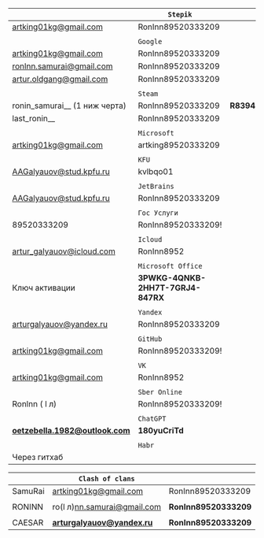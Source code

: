 

|                                 | `Stepik`                          |            |
| ------------------------------- | --------------------------------- | ---------- |
| artking01kg@gmail.com           | RonInn89520333209                 |            |
|                                 |                                   |            |
|                                 | `Google`                          |            |
| artking01kg@gmail.com           | RonInn89520333209                 |            |
| ronlnn.samurai@gmail.com        | RonInn89520333209                 |            |
| artur.oldgang@gmail.com         | RonInn89520333209                 |            |
|                                 |                                   |            |
|                                 | `Steam`                           |            |
| ronin_samurai__ (1 ниж черта)   | RonInn89520333209                 | **R83945** |
| last_ronin__                    | RonInn89520333209                 |            |
|                                 |                                   |            |
|                                 | `Microsoft`                       |            |
| artking01kg@gmail.com           | artking89520333209                |            |
|                                 |                                   |            |
|                                 | `KFU`                             |            |
| AAGalyauov@stud.kpfu.ru         | kvlbqo01                          |            |
|                                 |                                   |            |
|                                 | `JetBrains`                       |            |
| AAGalyauov@stud.kpfu.ru         | RonInn89520333209                 |            |
|                                 |                                   |            |
|                                 | `Гос Услуги`                      |            |
| 89520333209                     | RonInn89520333209!                |            |
|                                 |                                   |            |
|                                 | `Icloud`                          |            |
| artur_galyauov@icloud.com       | RonInn8952                        |            |
|                                 |                                   |            |
|                                 | `Microsoft Office`                |            |
| Ключ активации                  | **3PWKG-4QNKB-2HH7T-7GRJ4-847RX** |            |
|                                 |                                   |            |
|                                 | `Yandex`                          |            |
| arturgalyauov@yandex.ru         | RonInn89520333209                 |            |
|                                 |                                   |            |
|                                 | `GitHub`                          |            |
| artking01kg@gmail.com           | RonInn89520333209!                |            |
|                                 |                                   |            |
|                                 | `VK`                              |            |
| artking01kg@gmail.com           | RonInn8952                        |            |
|                                 |                                   |            |
|                                 | `Sber Online`                     |            |
| Ronlnn (  l л)                  | RonInn89520333209!                |            |
|                                 |                                   |            |
|                                 | `ChatGPT`                         |            |
| **oetzebella.1982@outlook.com** | **180yuCriTd**                    |            |
|                                 |                                   |            |
|                                 | `Habr`                            |            |
| Через гитхаб                    |                                   |            |

















|         | `Clash of clans`                                              |                       |
| ------- | ------------------------------------------------------------- | --------------------- |
| SamuRai | artking01kg@gmail.com                                         | RonInn89520333209     |
|         |                                                               |                       |
| RONINN  | ro(l л)nn.samurai@gmail.com                                   | **RonInn89520333209** |
|         |                                                               |                       |
| CAESAR  | **[arturgalyauov@yandex.ru](mailto:arturgalyauov@yandex.ru)** | **RonInn89520333209** |
